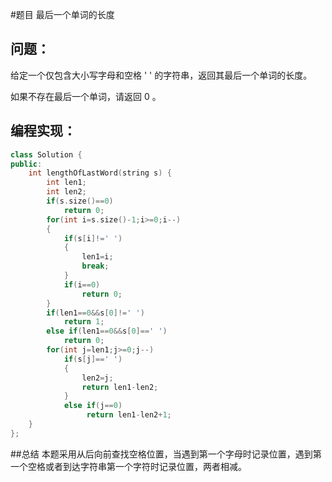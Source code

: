 #题目
最后一个单词的长度
## 问题： 
给定一个仅包含大小写字母和空格 ' ' 的字符串，返回其最后一个单词的长度。

如果不存在最后一个单词，请返回 0 。
## 编程实现：
```C++
class Solution {
public:
    int lengthOfLastWord(string s) {
        int len1;
        int len2;
        if(s.size()==0)
            return 0;
        for(int i=s.size()-1;i>=0;i--)
        {
            if(s[i]!=' ')
            {
                len1=i;
                break;
            }
            if(i==0) 
                return 0;
        }
        if(len1==0&&s[0]!=' ')
            return 1;
        else if(len1==0&&s[0]==' ')
            return 0;
        for(int j=len1;j>=0;j--)
            if(s[j]==' ')
            {
                len2=j;
                return len1-len2;
            }
            else if(j==0)
                 return len1-len2+1; 
    }
};
```
##总结
本题采用从后向前查找空格位置，当遇到第一个字母时记录位置，遇到第一个空格或者到达字符串第一个字符时记录位置，两者相减。